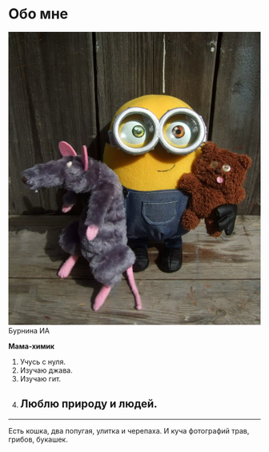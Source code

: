 # Обо мне
![анфас](me.png) Бурнина ИА

**Мама-химик** 

1. Учусь с нуля.
2. Изучаю джава.
3. Изучаю гит.
4. Люблю природу и людей.
   -
---
Есть кошка, два попугая, улитка и черепаха. И куча фотографий трав, грибов, букашек.